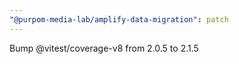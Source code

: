 ```yaml
---
"@purpom-media-lab/amplify-data-migration": patch
---
```


Bump @vitest/coverage-v8 from 2.0.5 to 2.1.5
